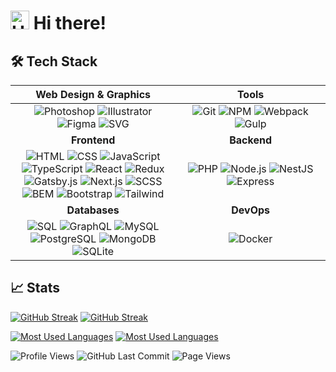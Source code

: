 # <img src='https://qpluspicture.oss-cn-beijing.aliyuncs.com/6LjjQA/Hi.gif' alt='Hi' height="30" width="30"/> Hi there!


## :hammer_and_wrench: Tech Stack

| Web Design & Graphics | Tools |
| :---: | :---: |
| ![Photoshop](https://img.shields.io/badge/Photoshop-113b59?&logo=Adobe-Photoshop) ![Illustrator](https://img.shields.io/badge/Illustrator-593600?&logo=Adobe-Illustrator) ![Figma](https://img.shields.io/badge/Figma-551b0b?&logo=Figma) ![SVG](https://img.shields.io/badge/SVG-593e15?&logo=SVG) | ![Git](https://img.shields.io/badge/Git-541c12?&logo=Git) ![NPM](https://img.shields.io/badge/NPM-CB3837?&logo=NPM) ![Webpack](https://img.shields.io/badge/Webpack-314b57?&logo=Webpack) ![Gulp](https://img.shields.io/badge/Gulp-481919?&logo=Gulp) |
| **Frontend** | **Backend** |
| ![HTML](https://img.shields.io/badge/HTML-4f1c0d?&logo=HTML5) ![CSS](https://img.shields.io/badge/CSS-1572B6?&logo=CSS3) ![JavaScript](https://img.shields.io/badge/JavaScript-564e0b?logo=JavaScript)<br/> ![TypeScript](https://img.shields.io/badge/TypeScript-112a45?&logo=TypeScript) ![React](https://img.shields.io/badge/React-224c58?&logo=React) ![Redux](https://img.shields.io/badge/Redux-764ABC?&logo=Redux)<br/> ![Gatsby.js](https://img.shields.io/badge/Gatsby-663399?&logo=Gatsby) ![Next.js](https://img.shields.io/badge/Next.js-000?&logo=Next.js) ![SCSS](https://img.shields.io/badge/SCSS-472436?&logo=Sass)<br/> ![BEM](https://img.shields.io/badge/BEM-000?&logo=BEM) ![Bootstrap](https://img.shields.io/badge/Bootstrap-2a1d3f?&logo=Bootstrap) ![Tailwind](https://img.shields.io/badge/Tailwind-02404a?&logo=Tailwind-CSS) | ![PHP](https://img.shields.io/badge/PHP-2a2b3f?&logo=PHP) ![Node.js](https://img.shields.io/badge/Node.js-123612?&logo=Node.js) ![NestJS](https://img.shields.io/badge/NestJS-E0234E?&logo=NestJS) ![Express](https://img.shields.io/badge/Express-000?&logo=Express) |
| **Databases** | **DevOps** |
| ![SQL](https://img.shields.io/badge/SQL-59130c?&logo=Databricks) ![GraphQL](https://img.shields.io/badge/GraphQL-E10098?&logo=GraphQL) ![MySQL](https://img.shields.io/badge/MySQL-182a38?&logo=MySQL)<br/> ![PostgreSQL](https://img.shields.io/badge/PostgreSQL-17254f?&logo=PostgreSQL) ![MongoDB](https://img.shields.io/badge/MongoDB-193919?&logo=MongoDB) ![SQLite](https://img.shields.io/badge/SQLite-003B57?&logo=SQLite) | ![Docker](https://img.shields.io/badge/Docker-0d3553?&logo=Docker) |


## :chart_with_upwards_trend: Stats

[![GitHub Streak](https://github-readme-streak-stats.herokuapp.com?user=sa2kasov&theme=gruvbox_duo&hide_border=true&border_radius=5#gh-light-mode-only)](https://git.io/streak-stats#gh-light-mode-only)
[![GitHub Streak](https://github-readme-streak-stats.herokuapp.com?user=sa2kasov&theme=gruvbox&hide_border=true&border_radius=5#gh-dark-mode-only)](https://git.io/streak-stats#gh-dark-mode-only)

[![Most Used Languages](https://github-readme-stats.vercel.app/api/top-langs?username=sa2kasov&layout=compact&theme=transparent&show_icons=true#gh-light-mode-only)](https://github.com/sa2kasov/github-readme-stats#gh-light-mode-only)
[![Most Used Languages](https://github-readme-stats.vercel.app/api/top-langs?username=sa2kasov&layout=compact&theme=gruvbox&show_icons=true&hide_border=true#gh-dark-mode-only)](https://github.com/sa2kasov/github-readme-stats#gh-dark-mode-only)

![Profile Views](https://komarev.com/ghpvc/?username=sa2kasov&color=ff69b4)
![GitHub Last Commit](https://img.shields.io/github/last-commit/sa2kasov/sa2kasov)
![Page Views](https://pageview.vercel.app/?github_user=sa2kasov)
